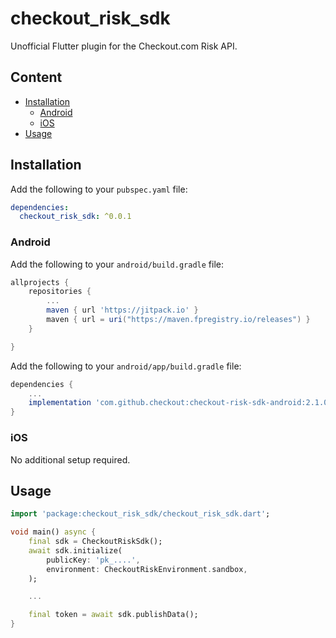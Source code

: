 # checkout_risk_sdk

Unofficial Flutter plugin for the Checkout.com Risk API.

## Content

- [Installation](#installation)
  - [Android](#android)
  - [iOS](#ios)
- [Usage](#usage)

## Installation

Add the following to your `pubspec.yaml` file:

```yaml
dependencies:
  checkout_risk_sdk: ^0.0.1
```

### Android

Add the following to your `android/build.gradle` file:

```gradle
allprojects {
    repositories {
        ...
        maven { url 'https://jitpack.io' }
        maven { url = uri("https://maven.fpregistry.io/releases") }
    }

}
```

Add the following to your `android/app/build.gradle` file:

```gradle
dependencies {
    ...
    implementation 'com.github.checkout:checkout-risk-sdk-android:2.1.0'
}
```

### iOS

No additional setup required.

## Usage

```dart
import 'package:checkout_risk_sdk/checkout_risk_sdk.dart';

void main() async {
    final sdk = CheckoutRiskSdk();
    await sdk.initialize(
        publicKey: 'pk_....',
        environment: CheckoutRiskEnvironment.sandbox,
    );

    ...

    final token = await sdk.publishData();
}
```

